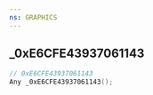 ```yaml
---
ns: GRAPHICS
---
```

## _0xE6CFE43937061143

```c
// 0xE6CFE43937061143
Any _0xE6CFE43937061143();
```

